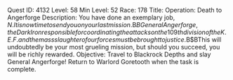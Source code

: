 Quest ID: 4132
Level: 58
Min Level: 52
Race: 178
Title: Operation: Death to Angerforge
Description: You have done an exemplary job, $N. It is now time to send you on your last mission.$B$BGeneral Angerforge, the Dark Iron responsible for coordinating the attacks on the 109th division of the K.E.F. and the mass slaughter of our forces must be brought to justice.$B$BThis will undoubtedly be your most grueling mission, but should you succeed, you will be richly rewarded.
Objective: Travel to Blackrock Depths and slay General Angerforge! Return to Warlord Goretooth when the task is complete.
